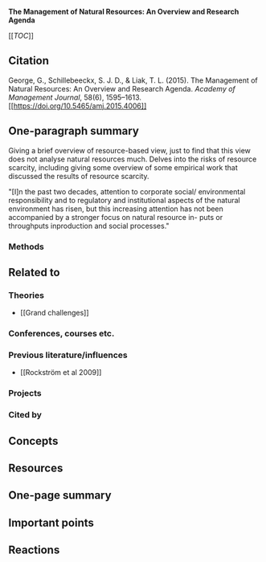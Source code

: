 **The Management of Natural Resources: An Overview and Research Agenda**

[[_TOC_]]

## Citation

George, G., Schillebeeckx, S. J. D., & Liak, T. L. (2015). The Management of Natural Resources: An Overview and Research Agenda. *Academy of Management Journal*, 58(6), 1595–1613. [[https://doi.org/10.5465/amj.2015.4006]]

## One-paragraph summary

Giving a brief overview of resource-based view, just to find that this view does not analyse natural resources much. Delves into the risks of resource scarcity, including giving some overview of some empirical work that discussed the results of resource scarcity.

"[I]n the past two decades, attention to corporate social/ environmental responsibility and to regulatory and institutional aspects of the natural environment has risen, but this increasing attention has not been accompanied by a stronger focus on natural resource in- puts or throughputs inproduction and social processes."

### Methods

## Related to

### Theories
* [[Grand challenges]]

### Conferences, courses etc.

### Previous literature/influences
* [[Rockström et al 2009]]

### Projects

### Cited by

## Concepts

## Resources

## One-page summary

## Important points

## Reactions